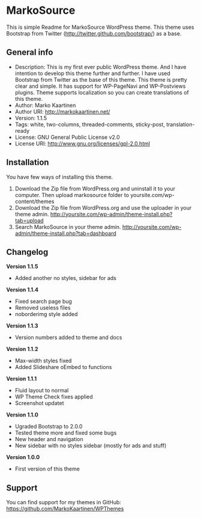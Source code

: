 MarkoSource
===========

This is simple Readme for MarkoSource WordPress theme. This theme uses Bootstrap from Twitter (http://twitter.github.com/bootstrap/) as a base.

General info
------------

* Description: This is my first ever public WordPress theme. And I have intention to develop this theme further and further. I have used Bootstrap from Twitter as the base of this theme. This theme is pretty clear and simple. It has support for WP-PageNavi and WP-Postviews plugins. Theme supports localization so you can create translations of this theme. 
* Author: Marko Kaartinen
* Author URI: http://markokaartinen.net/
* Version: 1.1.5
* Tags: white, two-columns, threaded-comments, sticky-post, translation-ready
* License: GNU General Public License v2.0
* License URI: http://www.gnu.org/licenses/gpl-2.0.html


Installation
------------

You have few ways of installing this theme.

1. Download the Zip file from WordPress.org and uninstall it to your computer. Then upload markosource folder to yoursite.com/wp-content/themes
2. Download the Zip file from WordPress.org and use the uploader in your theme admin. http://yoursite.com/wp-admin/theme-install.php?tab=upload
3. Search MarkoSource in your theme admin. http://yoursite.com/wp-admin/theme-install.php?tab=dashboard 

Changelog
---------

__Version 1.1.5__

* Added another no styles, sidebar for ads

__Version 1.1.4__

* Fixed search page bug
* Removed useless files
* noborderimg style added

__Version 1.1.3__

* Version numbers added to theme and docs

__Version 1.1.2__

* Max-width styles fixed
* Added Slideshare oEmbed to functions

__Version 1.1.1__

* Fluid layout to normal
* WP Theme Check fixes applied
* Screenshot updatet

__Version 1.1.0__

* Ugraded Bootstrap to 2.0.0
* Tested theme more and fixed some bugs
* New header and navigation
* New sidebar with no styles sidebar (mostly for ads and stuff)

__Version 1.0.0__

* First version of this theme

Support
-------

You can find support for my themes in GitHub: https://github.com/MarkoKaartinen/WPThemes